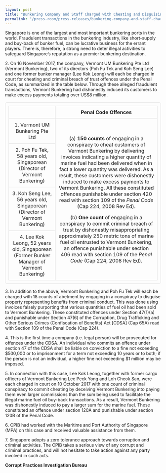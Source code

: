 ```yaml
---
layout: post
title: "Bunkering Company and Staff Charged with Cheating and Disguising the Benefits of Criminal Conduct"
permalink: "/press-room/press-releases/bunkering-company-and-staff-charged-cheating-and-disguising-benefits"
---
```


<style>
      table,
      td,
      th {
        padding: 10px;
        border: 1px solid #e0e0e0;
        border-radius: 5px;
        text-align: center;
      }
</style>


Singapore is one of the largest and most important bunkering ports in the world. Fraudulent transactions in the bunkering industry, like short-supply and buy-back of bunker fuel, can be lucrative business for the errant players. There is, therefore, a strong need to deter illegal activities to safeguard Singapore’s reputation as a premier bunkering destination.

2\.        On 16 November 2017, the company, Vermont UM Bunkering Pte Ltd (Vermont Bunkering), two of its directors (Poh Fu Tek and Koh Seng Lee) and one former bunker manager (Lee Kok Leong) will each be charged in court for cheating and criminal breach of trust offences under the Penal Code, as summarized in the table below. Through these alleged fraudulent transactions, Vermont Bunkering had dishonestly induced its customers to make excess payments totaling over US$8 million.

<font size="5">
<table border="1">

 <tr>
  <th>&nbsp;</th>
  <th>Penal Code Offences</th>
 </tr>

 <tr>
  <td>1. Vermont UM Bunkering Pte Ltd</td>
  <td rowspan="4">
      <p>(a) <b>150 counts</b> of engaging in a conspiracy to cheat customers of Vermont Bunkering by delivering invoices indicating a higher quantity of marine fuel had been delivered when in fact a lower quantity was delivered. As a result, these customers were dishonestly induced to make excess payments to Vermont Bunkering. All these constituted offences punishable under section 420 read with section 109 of the <i>Penal Code</i> (Cap 224, 2008 Rev Ed).</p>
      <p>(b) <b>One count</b> of engaging in a conspiracy to commit criminal breach of trust by dishonestly misappropriating approximately 250 metric tons of marine fuel oil entrusted to Vermont Bunkering, an offence punishable under section 406 read with section 109 of the <i>Penal Code</i> (Cap 224, 2008 Rev Ed).</p>
  </td>
 </tr>

 <tr>
  <td>2. Poh Fu Tek, 58 years old, Singaporean (Director of Vermont Bunkering)</td>
 </tr>

 <tr>
  <td>3. Koh Seng Lee, 56 years old, Singaporean (Director of Vermont Bunkering)</td>
 </tr>

 <tr>
  <td>4. Lee Kok Leong, 52 years old, Singaporean  (Former Bunker Manager of Vermont Bunkering)</td>
 </tr>

</table>
</font>


3\.        In addition to the above, Vermont Bunkering and Poh Fu Tek will each be charged with 18 counts of abetment by engaging in a conspiracy to disguise property representing benefits from criminal conduct. This was done using invoices falsely purporting that various quantities of fuel oil had been sold to Vermont Bunkering. These constituted offences under Section 47(1)(a) and punishable under Section 47(6) of the Corruption, Drug Trafficking and Other Serious Crimes (Confiscation of Benefits) Act [CDSA] (Cap 65A) read with Section 109 of the Penal Code (Cap 224).

4\.        This is the first time a company (i.e. legal person) will be prosecuted for offences under the CDSA. An individual who commits an offence under section 47 of the CDSA shall be liable on conviction to a fine not exceeding $500,000 or to imprisonment for a term not exceeding 10 years or to both; if the person is not an individual, a higher fine not exceeding $1 million may be imposed.  

5\.        In connection with this case, Lee Kok Leong, together with former cargo officers of Vermont Bunkering Lee Peck Yong and Loh Cheok San, were each charged in court on 10 October 2017 with one count of criminal conspiracy to commit cheating by deceiving Vermont Bunkering into paying them even larger commissions than the sum being used to facilitate the illegal marine fuel oil buy-back transactions. As a result, Vermont Bunkering was dishonestly induced to pay a larger sum for the marine fuel. These constituted an offence under section 120A and punishable under section 120B of the Penal Code.

6\.        CPIB had worked with the Maritime and Port Authority of Singapore (MPA) on this case and received valuable assistance from them.

7\.        Singapore adopts a zero tolerance approach towards corruption and criminal activities. The CPIB takes a serious view of any corrupt and criminal practices, and will not hesitate to take action against any party involved in such acts. 

**Corrupt Practices Investigation Bureau**
